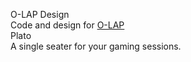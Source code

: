 O-LAP Design  
Code and design for [O-LAP](https://o-lap.com)  
Plato  
A single seater for your gaming sessions.  
